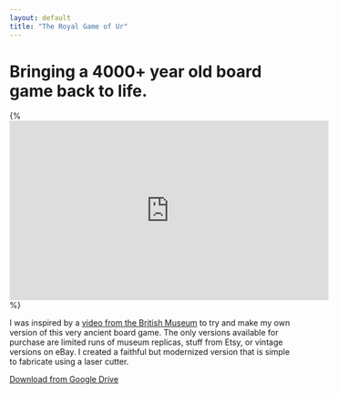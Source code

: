 ```yaml
---
layout: default
title: "The Royal Game of Ur"
---
```

# Bringing a 4000+ year old board game back to life.


{% <iframe width="560" height="315" src="https://www.youtube.com/embed/rnvQ86x2Azk" frameborder="0" allowfullscreen></iframe> %}


I was inspired by a [video from the British Museum](https://www.youtube.com/watch?v=WZskjLq040I) to try and make my own version of this very ancient board game. The only versions available for purchase are limited runs of museum replicas, stuff from Etsy, or vintage versions on eBay. I created a faithful but modernized version that is simple to fabricate using a laser cutter.

[Download from Google Drive](https://drive.google.com/file/d/1DALAkklHfBRgVI1uFVxSN7chBXVhvJUI/view?usp=sharing)
